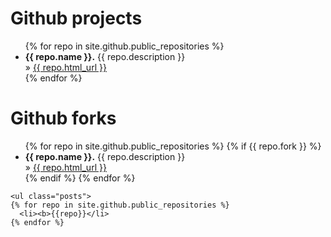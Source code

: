 <div id="home">

  

  <h1>Github projects</h1>
  <ul class="posts">
    {% for repo in site.github.public_repositories %}
      <li><b>{{ repo.name }}.</b> {{ repo.description }}<br/> &raquo; <a href="{{ repo.html_url }}">{{ repo.html_url }}</a></li>
    {% endfor %}
  </ul>
  
  <h1>Github forks</h1>
  <ul class="posts">
    {% for repo in site.github.public_repositories %}
      {% if {{ repo.fork }} %}
        <li><b>{{ repo.name }}.</b> {{ repo.description }}<br/> &raquo; <a href="{{ repo.html_url }}">{{ repo.html_url }}</a></li>
      {% endif %}
    {% endfor %}
  </ul>
  
    <ul class="posts">
    {% for repo in site.github.public_repositories %}
      <li><b>{{repo}}</li>
    {% endfor %}
  </ul>

</div>
